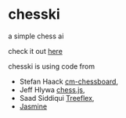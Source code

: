 # chesski
a simple chess ai

check it out [here](https://ofietze.github.io/chesski/)

chesski is using code from
- Stefan Haack [cm-chessboard](https://github.com/shaack/cm-chessboard),
- Jeff Hlywa [chess.js](https://github.com/jhlywa/chess.js/),
- Saad Siddiqui [Treeflex](https://github.com/dumptyd/treeflex),
- [Jasmine](https://github.com/jasmine/jasmine)
